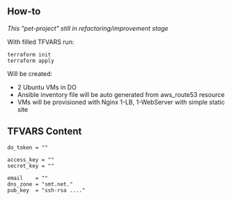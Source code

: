 ## How-to

*This "pet-project" still in refactoring/improvement stage*

With filled TFVARS run:

```
terraform init
terraform apply
```

Will be created:
- 2 Ubuntu VMs in DO
- Ansible inventory file will be auto generated from aws_route53 resource
- VMs will be provisioned with Nginx 1-LB, 1-WebServer with simple static site

## TFVARS Content

```
do_token = ""

access_key = ""
secret_key = ""

email    = ""
dns_zone = "smt.net."
pub_key  = "ssh-rsa ...."
```